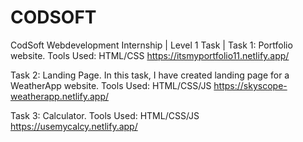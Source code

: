 # CODSOFT
CodSoft Webdevelopment Internship | Level 1 Task |
Task 1: Portfolio website.
        Tools Used: HTML/CSS
        https://itsmyportfolio11.netlify.app/

Task 2: Landing Page.
       In this task, I have created landing page for a WeatherApp website.
       Tools Used: HTML/CSS/JS
       https://skyscope-weatherapp.netlify.app/

Task 3: Calculator.
        Tools Used: HTML/CSS/JS
        https://usemycalcy.netlify.app/
